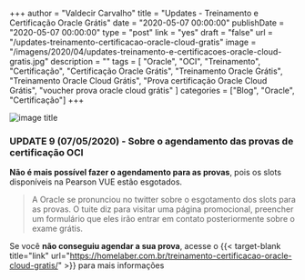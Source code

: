 +++
author = "Valdecir Carvalho"
title = "Updates - Treinamento e Certificação Oracle Grátis"
date = "2020-05-07 00:00:00"
publishDate = "2020-05-07 00:00:00"
type = "post"
link = "yes"
draft = "false"
url = "/updates-treinamento-certificacao-oracle-cloud-gratis"
image = "/imagens/2020/04/updates-treinamento-e-certificacoes-oracle-cloud-gratis.jpg"
description = ""
tags = [
    "Oracle",
    "OCI",
    "Treinamento",
	"Certificação",
    "Certificação Oracle Grátis",
    "Treinamento Oracle Grátis",
    "Treinamento Oracle Cloud Grátis",
    "Prova certificação Oracle Cloud Grátis",
    "voucher prova oracle cloud grátis"
]
categories = ["Blog", "Oracle", "Certificação"]
+++

![image title](/imagens/2020/04/updates-treinamento-e-certificacoes-oracle-cloud-gratis.jpg)

### UPDATE 9 (07/05/2020) - Sobre o agendamento das provas de certificação OCI

 **Não é mais possível fazer o agendamento para as provas**, pois os slots disponíveis na Pearson VUE estão esgotados.

> A Oracle se pronunciou no twitter sobre o esgotamento dos slots para as provas. O tuite diz para visitar uma página promocional, preencher um formulário que eles irão entrar em contato posteriormente sobre o exame grátis.

Se você **não conseguiu agendar a sua prova**, acesse o {{< target-blank title="link" url="https://homelaber.com.br/treinamento-certificacao-oracle-cloud-gratis/" >}} para mais informações